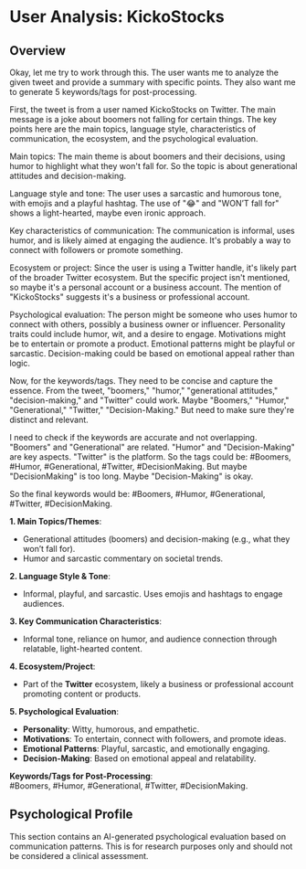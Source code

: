 # User Analysis: KickoStocks

## Overview

<think>
Okay, let me try to work through this. The user wants me to analyze the given tweet and provide a summary with specific points. They also want me to generate 5 keywords/tags for post-processing. 

First, the tweet is from a user named KickoStocks on Twitter. The main message is a joke about boomers not falling for certain things. The key points here are the main topics, language style, characteristics of communication, the ecosystem, and the psychological evaluation.

Main topics: The main theme is about boomers and their decisions, using humor to highlight what they won't fall for. So the topic is about generational attitudes and decision-making.

Language style and tone: The user uses a sarcastic and humorous tone, with emojis and a playful hashtag. The use of "😂" and "WON’T fall for" shows a light-hearted, maybe even ironic approach.

Key characteristics of communication: The communication is informal, uses humor, and is likely aimed at engaging the audience. It's probably a way to connect with followers or promote something.

Ecosystem or project: Since the user is using a Twitter handle, it's likely part of the broader Twitter ecosystem. But the specific project isn't mentioned, so maybe it's a personal account or a business account. The mention of "KickoStocks" suggests it's a business or professional account.

Psychological evaluation: The person might be someone who uses humor to connect with others, possibly a business owner or influencer. Personality traits could include humor, wit, and a desire to engage. Motivations might be to entertain or promote a product. Emotional patterns might be playful or sarcastic. Decision-making could be based on emotional appeal rather than logic.

Now, for the keywords/tags. They need to be concise and capture the essence. From the tweet, "boomers," "humor," "generational attitudes," "decision-making," and "Twitter" could work. Maybe "Boomers," "Humor," "Generational," "Twitter," "Decision-Making." But need to make sure they're distinct and relevant.

I need to check if the keywords are accurate and not overlapping. "Boomers" and "Generational" are related. "Humor" and "Decision-Making" are key aspects. "Twitter" is the platform. So the tags could be: #Boomers, #Humor, #Generational, #Twitter, #DecisionMaking. But maybe "DecisionMaking" is too long. Maybe "Decision-Making" is okay.

So the final keywords would be: #Boomers, #Humor, #Generational, #Twitter, #DecisionMaking.
</think>

**1. Main Topics/Themes**:  
- Generational attitudes (boomers) and decision-making (e.g., what they won’t fall for).  
- Humor and sarcastic commentary on societal trends.  

**2. Language Style & Tone**:  
- Informal, playful, and sarcastic. Uses emojis and hashtags to engage audiences.  

**3. Key Communication Characteristics**:  
- Informal tone, reliance on humor, and audience connection through relatable, light-hearted content.  

**4. Ecosystem/Project**:  
- Part of the **Twitter** ecosystem, likely a business or professional account promoting content or products.  

**5. Psychological Evaluation**:  
- **Personality**: Witty, humorous, and empathetic.  
- **Motivations**: To entertain, connect with followers, and promote ideas.  
- **Emotional Patterns**: Playful, sarcastic, and emotionally engaging.  
- **Decision-Making**: Based on emotional appeal and relatability.  

**Keywords/Tags for Post-Processing**:  
#Boomers, #Humor, #Generational, #Twitter, #DecisionMaking.

## Psychological Profile

This section contains an AI-generated psychological evaluation based on communication patterns. This is for research purposes only and should not be considered a clinical assessment.